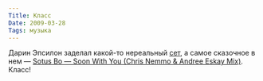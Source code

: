 ```yaml
---
Title: Класс
Date: 2009-03-28
Tags: музыка
---
```


Дарин Эпсилон заделал какой-то нереальный [сет](http://www.progressivehouse.com/progcast.php/3/194"), а самое сказочное в нем — [Sotus Bo — Soon With You (Chris Nemmo &amp; Andree Eskay Mix)](http://www5.zippyshare.com/v/65996204/file.html). Класс!